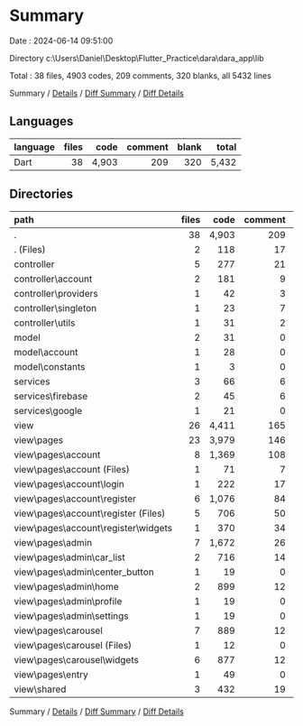# Summary

Date : 2024-06-14 09:51:00

Directory c:\\Users\\Daniel\\Desktop\\Flutter_Practice\\dara\\dara_app\\lib

Total : 38 files,  4903 codes, 209 comments, 320 blanks, all 5432 lines

Summary / [Details](details.md) / [Diff Summary](diff.md) / [Diff Details](diff-details.md)

## Languages
| language | files | code | comment | blank | total |
| :--- | ---: | ---: | ---: | ---: | ---: |
| Dart | 38 | 4,903 | 209 | 320 | 5,432 |

## Directories
| path | files | code | comment | blank | total |
| :--- | ---: | ---: | ---: | ---: | ---: |
| . | 38 | 4,903 | 209 | 320 | 5,432 |
| . (Files) | 2 | 118 | 17 | 14 | 149 |
| controller | 5 | 277 | 21 | 36 | 334 |
| controller\\account | 2 | 181 | 9 | 14 | 204 |
| controller\\providers | 1 | 42 | 3 | 6 | 51 |
| controller\\singleton | 1 | 23 | 7 | 11 | 41 |
| controller\\utils | 1 | 31 | 2 | 5 | 38 |
| model | 2 | 31 | 0 | 2 | 33 |
| model\\account | 1 | 28 | 0 | 2 | 30 |
| model\\constants | 1 | 3 | 0 | 0 | 3 |
| services | 3 | 66 | 6 | 13 | 85 |
| services\\firebase | 2 | 45 | 6 | 8 | 59 |
| services\\google | 1 | 21 | 0 | 5 | 26 |
| view | 26 | 4,411 | 165 | 255 | 4,831 |
| view\\pages | 23 | 3,979 | 146 | 219 | 4,344 |
| view\\pages\\account | 8 | 1,369 | 108 | 121 | 1,598 |
| view\\pages\\account (Files) | 1 | 71 | 7 | 8 | 86 |
| view\\pages\\account\\login | 1 | 222 | 17 | 18 | 257 |
| view\\pages\\account\\register | 6 | 1,076 | 84 | 95 | 1,255 |
| view\\pages\\account\\register (Files) | 5 | 706 | 50 | 59 | 815 |
| view\\pages\\account\\register\\widgets | 1 | 370 | 34 | 36 | 440 |
| view\\pages\\admin | 7 | 1,672 | 26 | 55 | 1,753 |
| view\\pages\\admin\\car_list | 2 | 716 | 14 | 25 | 755 |
| view\\pages\\admin\\center_button | 1 | 19 | 0 | 3 | 22 |
| view\\pages\\admin\\home | 2 | 899 | 12 | 21 | 932 |
| view\\pages\\admin\\profile | 1 | 19 | 0 | 3 | 22 |
| view\\pages\\admin\\settings | 1 | 19 | 0 | 3 | 22 |
| view\\pages\\carousel | 7 | 889 | 12 | 33 | 934 |
| view\\pages\\carousel (Files) | 1 | 12 | 0 | 3 | 15 |
| view\\pages\\carousel\\widgets | 6 | 877 | 12 | 30 | 919 |
| view\\pages\\entry | 1 | 49 | 0 | 10 | 59 |
| view\\shared | 3 | 432 | 19 | 36 | 487 |

Summary / [Details](details.md) / [Diff Summary](diff.md) / [Diff Details](diff-details.md)